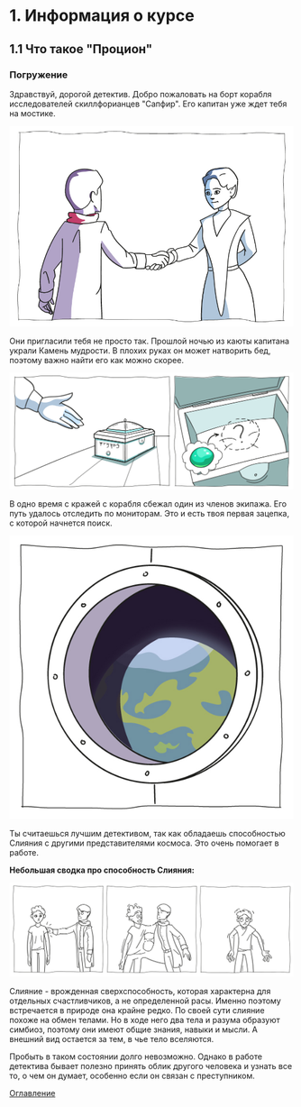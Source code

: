 # 1. Информация о курсе

## 1.1 Что такое "Процион"

### Погружение

Здравствуй, дорогой детектив. Добро пожаловать на борт корабля исследователей скиллфорианцев "Сапфир". Его капитан уже ждет тебя на мостике.

![01](./Img/01_01.jpg)

Они пригласили тебя не просто так. Прошлой ночью из каюты капитана украли Камень мудрости. В плохих руках он может натворить бед, поэтому важно найти его как можно скорее.

![01](./Img/01_02.jpg)

В одно время с кражей с корабля сбежал один из членов экипажа. Его путь удалось отследить по мониторам. Это и есть твоя первая зацепка, с которой начнется поиск.

![01](./Img/01_03.jpg)

Ты считаешься лучшим детективом, так как обладаешь способностью Слияния с другими представителями космоса. Это очень помогает в работе.

**Небольшая сводка про способность Слияния:**

![01](./Img/01_04.jpg)

Слияние - врожденная сверхспособность, которая характерна для отдельных счастливчиков, а не определенной расы. Именно поэтому встречается в природе она крайне редко. По своей сути слияние похоже на обмен телами. Но в ходе него два тела и разума образуют симбиоз, поэтому они имеют общие знания, навыки и мысли. А внешний вид остается за тем, в чье тело вселяются.

Пробыть в таком состоянии долго невозможно. Однако в работе детектива бывает полезно принять облик другого человека и узнать все то, о чем он думает, особенно если он связан с преступником.

[Оглавление](../README.md)
